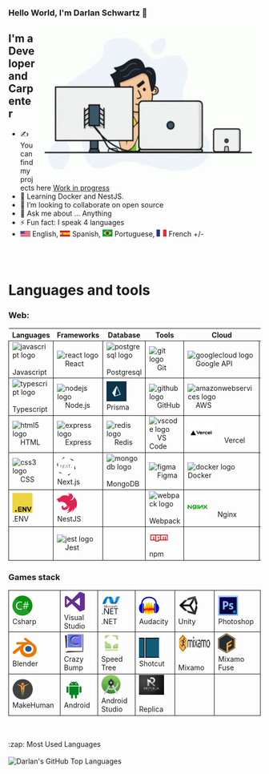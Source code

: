 ### Hello World, I'm Darlan Schwartz  👋

 <img align="right" alt="GIF" src="https://raw.githubusercontent.com/DarlanSchwartz/DarlanSchwartz/main/Github%20readme%20images/programmer.gif" width="450" height="300" />
 
## I'm a Developer and Carpenter
- ✍ You can find my projects here <a href="https://darlanschwartz.github.io/My-Portfolio/">Work in progress</a>
- 🌱 Learning Docker and NestJS.
- 👯 I’m looking to collaborate on open source
- 💬 Ask me about ... Anything
- ⚡ Fun fact: I speak 4 languages
- <img align="left top" alt="EUA" width="20px" src="https://raw.githubusercontent.com/DarlanSchwartz/DarlanSchwartz/main/Github%20readme%20images/usa.jpg" /> English,  <img align="left top" alt="Spanish" width="20px" src="https://raw.githubusercontent.com/DarlanSchwartz/DarlanSchwartz/main/Github%20readme%20images/spanish.jpg" />  Spanish,  <img align="left top" alt="Portuguese" width="20px" src="https://raw.githubusercontent.com/DarlanSchwartz/DarlanSchwartz/main/Github%20readme%20images/brazil.jpg" />  Portuguese, <img align="left top" alt="French" width="20px" src="https://raw.githubusercontent.com/DarlanSchwartz/DarlanSchwartz/main/Github%20readme%20images/france.webp" /> French +/-
<br />
<br />


<style>
    td{
        border:1px solid;
    }
</style>


<h1>Languages and tools</h1>
<h3 align="left">Web:</h3>
<div align="center">
 <table>
    <tbody>
      <tr>
        <th>Languages</th>
        <th>Frameworks</th>
        <th>Database</th>
        <th>Tools</th>
        <th>Cloud</th>
        <th>Others</th>
      </tr>
      <tr>
        <td>
          <img src="https://cdn.jsdelivr.net/gh/devicons/devicon/icons/javascript/javascript-original.svg" height="40"
            alt="javascript logo" />
          <img width="12" /> Javascript
        </td>
        <td>
          <img src="https://cdn.jsdelivr.net/gh/devicons/devicon/icons/react/react-original.svg" height="40"
            alt="react logo" />
          <img width="12" /> React
        </td>
        <td>
          <img src="https://cdn.jsdelivr.net/gh/devicons/devicon/icons/postgresql/postgresql-original.svg" height="40"
            alt="postgresql logo" />
          <img width="12" /> Postgresql
        </td>
        <td>
          <img src="https://cdn.jsdelivr.net/gh/devicons/devicon/icons/git/git-original.svg" height="40"
            alt="git logo" />
          <img width="12" /> Git
        </td>
        <td>
          <img src="https://cdn.jsdelivr.net/gh/devicons/devicon/icons/googlecloud/googlecloud-original.svg" height="40"
            alt="googlecloud logo" />
          <img width="12" /> Google API
        </td>
        <td>
          <img src="https://skillicons.dev/icons?i=jira" height="40" alt="jira logo" />
          <img width="12" /> JIRA
        </td>
      </tr>
      <tr>
        <td>
          <img src="https://cdn.jsdelivr.net/gh/devicons/devicon/icons/typescript/typescript-original.svg" height="40"
            alt="typescript logo" />
          <img width="12" /> Typescript
        </td>
        <td>
          <img src="https://cdn.jsdelivr.net/gh/devicons/devicon/icons/nodejs/nodejs-original.svg" height="40"
            alt="nodejs logo" />
          <img width="12" /> Node.js
        </td>
        <td>
          <img
            src="https://github.com/DarlanSchwartz/DarlanSchwartz/blob/main/Github%20readme%20images/prisma2.png?raw=true"
            alt="prisma" width="40" height="40" />
          <img width="12" /> Prisma
        </td>
        <td>
          <img src="https://skillicons.dev/icons?i=github" height="40" alt="github logo" />
          <img width="12" /> GitHub
        </td>
        <td>
          <img src="https://cdn.jsdelivr.net/gh/devicons/devicon/icons/amazonwebservices/amazonwebservices-original.svg"
            height="40" alt="amazonwebservices logo" />
          <img width="12" /> AWS
        </td>
        <td>
          <img src="https://cdn.jsdelivr.net/gh/devicons/devicon/icons/trello/trello-plain.svg" height="40"
            alt="jest logo" />
          <img width="12" /> Trello
        </td>
      </tr>
      <tr>
        <td>
          <img src="https://cdn.jsdelivr.net/gh/devicons/devicon/icons/html5/html5-original.svg" height="40"
            alt="html5 logo" />
          <img width="12" /> HTML
        </td>
        <td>
          <img src="https://skillicons.dev/icons?i=express" height="40" alt="express logo" />
          <img width="12" /> Express
        </td>
        <td>
          <img src="https://cdn.jsdelivr.net/gh/devicons/devicon/icons/redis/redis-original.svg" height="40"
            alt="redis logo" />
          <img width="12" /> Redis
        </td>
        <td>
          <img src="https://cdn.simpleicons.org/visualstudiocode/007ACC" height="40" alt="vscode logo" />
          <img width="12" /> VS Code
        </td>
        <td>
          <img
            src="https://github.com/DarlanSchwartz/DarlanSchwartz/blob/main/Github%20readme%20images/vercel.jpg?raw=true"
            height="40" alt="vercel logo" />
          <img width="12" /> Vercel
        </td>
        <td>
          <img
            src="https://raw.githubusercontent.com/DarlanSchwartz/DarlanSchwartz/main/Github%20readme%20images/notion.png"
            height="40" alt="notion logo" />
          <img width="12" /> Notion
        </td>
      </tr>
      <tr>
        <td>
          <img src="https://cdn.jsdelivr.net/gh/devicons/devicon/icons/css3/css3-original.svg" height="40"
            alt="css3 logo" />
          <img width="12" /> CSS
        </td>
        <td>
                <img src="https://raw.githubusercontent.com/DarlanSchwartz/DarlanSchwartz/main/Github%20readme%20images/nextjs.png" height="40"
            alt="next logo" />
          <img width="12" /> Next.js
        </td>
        <td>
          <img src="https://cdn.jsdelivr.net/gh/devicons/devicon/icons/mongodb/mongodb-original.svg" height="40"
            alt="mongodb logo" />
          <img width="12" /> MongoDB
        </td>
        <td>
          <img src="https://cdn.simpleicons.org/figma/figma-icon.svg" alt="figma" width="40" height="40" />
          <img width="12" /> Figma
        </td>
        <td>
          <img src="https://cdn.jsdelivr.net/gh/devicons/devicon/icons/docker/docker-original.svg" height="40"
            alt="docker logo" />
          <img width="12" /> Docker
        </td>
        <td>
          <img
            src="https://github.com/DarlanSchwartz/DarlanSchwartz/blob/main/Github%20readme%20images/terminal.png?raw=true"
            alt="terminal logo" width="40" height="40" />
          <img width="12" /> Terminal
        </td>
      </tr>
      <tr>
        <td>
          <img
            src="https://raw.githubusercontent.com/DarlanSchwartz/DarlanSchwartz/main/Github%20readme%20images/env.png"
            height="40" alt=".ENV logo" />
          <img width="12" /> .ENV
        </td>
        <td>
          <img src="https://raw.githubusercontent.com/devicons/devicon/master/icons/nestjs/nestjs-plain.svg"
            alt="nestjs" width="40" height="40" />
          <img width="12" /> NestJS
        </td>
        <td>
        </td>
        <td>
          <img src="https://cdn.jsdelivr.net/gh/devicons/devicon/icons/webpack/webpack-original.svg" height="40"
            alt="webpack logo" />
          <img width="12" /> Webpack
        </td>
        <td>
          <img src="https://raw.githubusercontent.com/devicons/devicon/master/icons/nginx/nginx-original.svg"
            alt="nginx" width="40" height="40" />
          <img width="12" /> Nginx
        </td>
        <td>
          <img src="https://cdn.simpleicons.org/gnubash/4EAA25" height="40" alt="bash logo" />
          <img width="12" /> Bash
        </td>
      </tr>
      <tr>
        <td>
        </td>
        <td>
          <img src="https://cdn.jsdelivr.net/gh/devicons/devicon/icons/jest/jest-plain.svg" height="40"
            alt="jest logo" />
          <img width="12" /> Jest
        </td>
        <td>
        </td>
        <td>
        <img src="https://raw.githubusercontent.com/DarlanSchwartz/DarlanSchwartz/main/Github%20readme%20images/npm.png" alt="babel" width="40" height="40" />
          <img width="12" /> npm
        </td>
        <td>
        </td>
        <td>
          <img src="https://www.vectorlogo.zone/logos/babeljs/babeljs-icon.svg" alt="babel" width="40" height="40" />
          <img width="12" /> Babel
        </td>
      </tr>
    </tbody>
  </table>
  <h3 align="left">Games stack</h3>
  <table>
    <tbody>
      <tr>
        <td>
          <img
            src="https://raw.githubusercontent.com/DarlanSchwartz/DarlanSchwartz/main/Github%20readme%20images/csharp.png"
            height="40" alt="csharp logo" />
          <img width="12" /> Csharp
        </td>
        <td>
          <img src="https://github.com/DarlanSchwartz/DarlanSchwartz/blob/main/Github%20readme%20images/community.png?raw=true" height="40" alt="vscode logo" />
          <img width="12" /> Visual Studio
        </td>
        <td>
          <img
            src="https://raw.githubusercontent.com/DarlanSchwartz/DarlanSchwartz/main/Github%20readme%20images/net.jpg"
            height="40" alt=".NET logo" />
          <img width="12" /> .NET
        </td>
        <td>
          <img
            src="https://github.com/DarlanSchwartz/DarlanSchwartz/blob/main/Github%20readme%20images/audacity.png?raw=true"
            height="40" alt="audacity logo" />
          <img width="12" /> Audacity
        </td>
        <td>
          <img
            src="https://github.com/DarlanSchwartz/DarlanSchwartz/blob/main/Github%20readme%20images/unity2.png?raw=true"
            height="40" alt="jest logo" />
          <img width="12" /> Unity
        </td>
        <td>
          <img
            src="https://raw.githubusercontent.com/DarlanSchwartz/DarlanSchwartz/main/Github%20readme%20images/photoshop.jpeg"
            height="40" alt="photoshop logo" />
          <img width="12" /> Photoshop
        </td>
      </tr>
      <tr>
        <td>
          <img
            src="https://raw.githubusercontent.com/DarlanSchwartz/DarlanSchwartz/main/Github%20readme%20images/blender2.png"
            height="40" alt="blender logo" />
          <img width="12" /> Blender
        </td>
        <td>
          <img
            src="https://raw.githubusercontent.com/DarlanSchwartz/DarlanSchwartz/main/Github%20readme%20images/crazybump.jpg"
            height="40" alt="crazy bump logo" />
          <img width="12" /> Crazy Bump
        </td>
                <td>
         <img
            src="https://raw.githubusercontent.com/DarlanSchwartz/DarlanSchwartz/main/Github%20readme%20images/speedtree.webp"
            height="40" alt="speedtree studio logo" />
          <img width="12" /> Speed Tree
        </td>
        <td>
          <img
            src="https://github.com/DarlanSchwartz/DarlanSchwartz/blob/main/Github%20readme%20images/shotcut.png?raw=true"
            height="40" alt="shotcut logo" />
          <img width="12" /> Shotcut
        </td>
        <td>
          <img
            src="https://github.com/DarlanSchwartz/DarlanSchwartz/blob/main/Github%20readme%20images/mixamo.webp?raw=true"
            height="40" alt="mixamo logo" />
          <img width="12" /> Mixamo
        </td>
        <td>
          <img
            src="https://raw.githubusercontent.com/DarlanSchwartz/DarlanSchwartz/main/Github%20readme%20images/fuse.svg"
            height="40" alt="mixamo fuse logo" />
          <img width="12" /> Mixamo Fuse
        </td>
      </tr>
      <tr>
        <td>
          <img
            src="https://raw.githubusercontent.com/DarlanSchwartz/DarlanSchwartz/main/Github%20readme%20images/makehuman.png"
            height="40" alt="makehuman logo" />
          <img width="12" /> MakeHuman
        </td>
        <td>
          <img src="https://raw.githubusercontent.com/DarlanSchwartz/DarlanSchwartz/main/Github%20readme%20images/android.png" height="40" alt="vscode logo" />
          <img width="12" /> Android
        </td>
        <td>
          <img
            src="https://raw.githubusercontent.com/DarlanSchwartz/DarlanSchwartz/main/Github%20readme%20images/android-studio.png"
            height="40" alt="android studio logo" />
          <img width="12" /> Android Studio
        </td>
 <td>
          <img
            src="https://github.com/DarlanSchwartz/DarlanSchwartz/blob/main/Github%20readme%20images/replica.png?raw=true"
            height="40" alt="replica logo" />
          <img width="12" /> Replica
        </td>
        <td>
        </td>
          <td>
        </td>
      </tr>
    </tbody>
  </table>

</div>
<br />
<br />

 <summary>  :zap: Most Used Languages</summary>
 <br />
<img style="flex-grow:0; flex-shrink:0;" alt="Darlan's GitHub Top Languages" src="https://github-readme-stats.vercel.app/api/top-langs/?username=DarlanSchwartz" />
